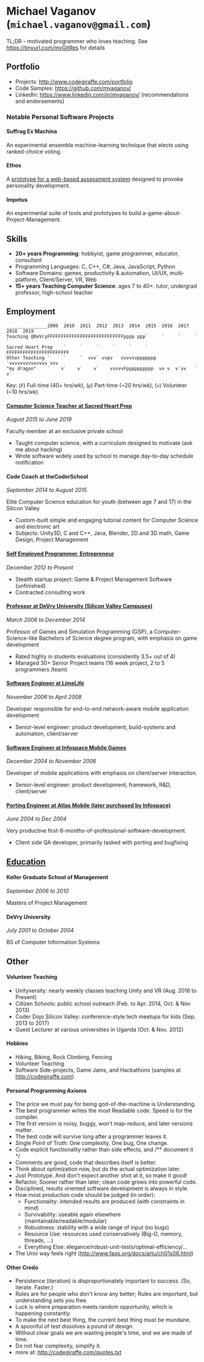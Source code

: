 # Michael Vaganov (`michael.vaganov@gmail.com`)

TL;DR - motivated programmer who loves teaching. See https://tinyurl.com/mvGitRes for details




## Portfolio
* Projects: http://www.codegiraffe.com/portfolio
* Code Samples: https://github.com/mvaganov/
* LinkedIn: https://www.linkedin.com/in/mvaganov/ (recommendations and endorsements)

### Notable Personal Software Projects

#### Suffrag Ex Machina

An experimental ensemble machine-learning technique that elects using ranked-choice voting.
#### Ethos

A [prototype for a web-based assessment system](http://codegiraffe.com/qeval/qual.html) designed to provoke personality development.
#### Impetus

An experimental suite of tools and prototypes to build a-game-about-Project-Management.

## Skills


* **20+ years Programming**: hobbyist, game programmer, educator, consultant
* Programming Languages: C, C++, C#, Java, JavaScript, Python
* Software Domains: games, productivity & automation, UI/UX, multi-platform, Client/Server, VR, Web
* **15+ years Teaching Computer Science**: ages 7 to 40+. tutor, undergrad professor, high-school teacher


## Employment
```
_______________2009  2010  2011  2012  2013  2014  2015  2016  2017  2018  2019
Teaching @DeVryFFFFFFFFFFFFFFFFFFFFFFFFFFFFpppp ppp`     `     `     `     `
Sacred Heart Prep    `     `     `     `     `     `   FFFFFFFFFFFFFFFFFFFFFFF
Other Teaching `     `     `  vvv` vvpv   vvvvvvppppppp  `vvvvvvvvvvvvvv vvv
"my dragon"    `    v`    v`    v`    vvvvvFpppppppppp  vv v  v`vv   `    v`
```


Key: (```F```) Full-time (40+ hrs/wk), (```p```) Part-time (~20 hrs/wk), (```v```) Volunteer (~10 hrs/wk)


#### [Computer Science Teacher at Sacred Heart Prep](https://tinyurl.com/mvGitRes#computer-science-teacher-at-sacred-heart-prep)
*August 2015 to June 2019*

Faculty member at an exclusive private school
* Taught computer science, with a curriculum designed to motivate (ask me about hacking)
* Wrote software widely used by school to manage day-to-day schedule notification



#### Code Coach at theCoderSchool 
*September 2014 to August 2015*

Elite Computer Science education for youth (between age 7 and 17) in the Silicon Valley

* Custom-built simple and engaging tutorial content for Computer Science and electronic art
* Subjects: Unity3D, C and C++, Java, Blender, 2D and 3D math, Game Design, Project Management


#### [Self Employed Programmer, Entrepreneur](https://goo.gl/b27MsM#self-employed-programmer-entrepreneur)
*December 2012 to Present*


* Stealth startup project: Game & Project Management Software (unfinished)
* Contracted consulting work




#### [Professor at DeVry University (Silicon Valley Campuses)](https://goo.gl/b27MsM#professor-at-devry-university-silicon-valley-campuses)
*March 2006 to December 2014*

Professor of Games and Simulation Programming (GSP), a Computer-Science-like Bachelors of Science degree program, with emphasis on game development
* Rated highly in students evaluations (consistently 3.5+ out of 4)
* Managed 30+ Senior Project teams (16 week project, 2 to 5 programmers /team)


#### [Software Engineer at LimeLife](https://goo.gl/b27MsM#software-engineer-at-limelife)
*November 2006 to April 2008*

Developer responsible for end-to-end network-aware mobile application development

* Senior-level engineer: product development, build-systems and automation, client/server

#### [Software Engineer at Infospace Mobile Games](https://goo.gl/b27MsM#software-engineer-at-infospace-mobile-games)
*December 2004 to November 2006*

Developer of mobile applications with emphasis on client/server interaction.

* Senior-level engineer: product development, framework, R&D, client/server

#### [Porting Engineer at Atlas Mobile (later purchased by Infospace)](https://goo.gl/b27MsM#porting-engineer-at-atlas-mobile-later-purchased-by-infospace)
*June 2004 to Dec 2004*

Very productive first-6-months-of-professional-software-development.

* Client side QA developer, primarily tasked with porting and bugfixing

## [Education](https://goo.gl/b27MsM#education)


#### Keller Graduate School of Management
*September 2006 to 2010*

Masters of Project Management



#### DeVry University
*July 2001 to October 2004*

BS of Computer Information Systems



## Other


#### Volunteer Teaching

* Unityversity: nearly weekly classes teaching Unity and VR (Aug. 2016 to Present)
* Citizen Schools: public school outreach (Feb. to Apr. 2014, Oct. & Nov 2013)
* Coder Dojo Silicon Valley: conference-style tech meetups for kids (Sep. 2013 to 2017)
* Guest Lecturer at various universities in Uganda (Oct. & Nov. 2012)





#### Hobbies
* Hiking, Biking, Rock Climbing, Fencing
* Volunteer Teaching
* Software Side-projects, Game Jams, and Hackathons (samples at http://codegiraffe.com)

#### Personal Programming Axioms
* The price we must pay for being god-of-the-machine is Understanding.
* The best programmer writes the most Readable code. Speed is for the compiler.
* The first version is noisy, buggy, won't map-reduce, and later versions matter.
* The best code will survive long after a programmer leaves it.
* Single Point of Truth: One complexity, One bug, One change.
* Code explicit functionality rather than side effects, and /** document it */
* Comments are good, code that describes itself is better.
* Think about optimization now, but do the actual optimization later.
* Just Prototype. And don't expect another shot at it, so make it good!
* Refactor, Sooner rather than later; clean code grows into powerful code.
* Disciplined, results oriented software development is always in style.
* How most production code should be judged (in order):
  - Functionality: intended results are produced (with constraints in mind)
  - Survivability: useable again elsewhere (maintainable/readable/modular)
  - Robustness: stability with a wide range of input (no bugs)
  - Resource Use: resources used conservatively (Big-O, memory, threads, ...)
  - Everything Else: elegance/robust-unit-tests/optimal-efficiency/...
* The Unix way feels right (http://www.faqs.org/docs/artu/ch01s06.html)

#### Other Credo
* Persistence (iteration) is disproportionately important to success. (So, iterate. Faster.)
* Rules are for people who don't know any better; Rules are important, but understanding sets you free.
* Luck is where preparation meets random opportunity, which is happening constantly.
* To make the next best thing, the current best thing must be mundane.
* A spoonful of test dissolves a pound of design.
* Without clear goals we are wasting people's time, and we are made of time.
* Do not fear complexity, simplify it.
* more at: http://codegiraffe.com/quotes.txt